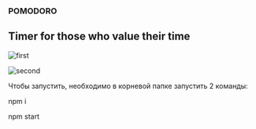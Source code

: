 ### POMODORO
## Timer for those who value their time

![first]()

![second]()

Чтобы запустить, необходимо в корневой папке запустить 2 команды:

npm i

npm start
